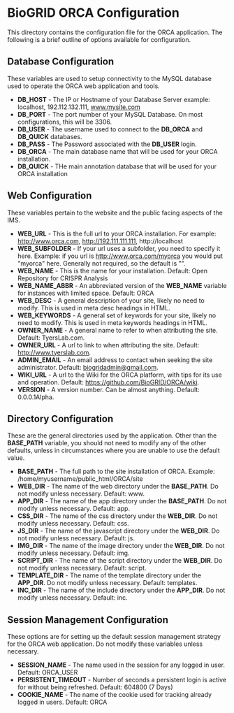 # BioGRID ORCA Configuration
This directory contains the configuration file for the ORCA application. The following is a brief outline of options available for configuration.

## Database Configuration
These variables are used to setup connectivity to the MySQL database used to operate the ORCA web application and tools.
+ **DB_HOST** - The IP or Hostname of your Database Server example: localhost, 192.112.132.111, www.mysite.com
+ **DB_PORT** - The port number of your MySQL Database. On most configurations, this will be 3306.
+ **DB_USER** - The username used to connect to the **DB_ORCA** and **DB_QUICK** databases.
+ **DB_PASS** - The Password associated with the **DB_USER** login.
+ **DB_ORCA** - The main database name that will be used for your ORCA installation.
+ **DB_QUICK** - THe main annotation database that will be used for your ORCA installation

## Web Configuration
These variables pertain to the website and the public facing aspects of the IMS. 
+ **WEB_URL** - This is the full url to your ORCA installation. For example: http://www.orca.com, http://192.111.111.111, http://localhost
+ **WEB_SUBFOLDER** - If your url uses a subfolder, you need to specify it here. Example: if you url is http://www.orca.com/myorca you would put "myorca" here. Generally not required, so the default is "".
+ **WEB_NAME** - This is the name for your installation. Default: Open Repository for CRISPR Analysis
+ **WEB_NAME_ABBR** - An abbreviated version of the **WEB_NAME** variable for instances with limited space. Default: ORCA
+ **WEB_DESC** - A general description of your site, likely no need to modify. This is used in meta desc headings in HTML.
+ **WEB_KEYWORDS** - A general set of keywords for your site, likely no need to modify. This is used in meta keywords headings in HTML.
+ **OWNER_NAME** - A general name to refer to when attributing the site. Default: TyersLab.com.
+ **OWNER_URL** - A url to link to when attributing the site. Default: http://www.tyerslab.com.
+ **ADMIN_EMAIL** - An email address to contact when seeking the site administrator. Default: biogridadmin@gmail.com.
+ **WIKI_URL** - A url to the Wiki for the ORCA platform, with tips for its use and operation. Default: https://github.com/BioGRID/ORCA/wiki.
+ **VERSION** - A version number. Can be almost anything. Default: 0.0.0.1Alpha.

## Directory Configuration
These are the general directories used by the application. Other than the **BASE_PATH** variable, you should not need to modify any of the other defaults, unless in circumstances where you are unable to use the default value.
+ **BASE_PATH** - The full path to the site installation of ORCA. Example: /home/myusername/public_html/ORCA/site
+ **WEB_DIR** - The name of the web directory under the **BASE_PATH**. Do not modify unless necessary. Default: www.
+ **APP_DIR** - The name of the app directory under the **BASE_PATH**. Do not modify unless necessary. Default: app.
+ **CSS_DIR** - The name of the css directory under the **WEB_DIR**. Do not modify unless necessary. Default: css.
+ **JS_DIR** - The name of the javascript directory under the **WEB_DIR**. Do not modify unless necessary. Default: js.
+ **IMG_DIR** - The name of the image directory under the **WEB_DIR**. Do not modify unless necessary. Default: img.
+ **SCRIPT_DIR** - The name of the script directory under the **WEB_DIR**. Do not modify unless necessary. Default: script.
+ **TEMPLATE_DIR** - The name of the template directory under the **APP_DIR**. Do not modify unless necessary. Default: templates.
+ **INC_DIR** - The name of the include directory under the **APP_DIR**. Do not modify unless necessary. Default: inc.

## Session Management Configuration
These options are for setting up the default session management strategy for the ORCA web application. Do not modify these variables unless necessary.
+ **SESSION_NAME** - The name used in the session for any logged in user. Default: ORCA_USER
+ **PERSISTENT_TIMEOUT** - Number of seconds a persistent login is active for without being refreshed. Default: 604800 (7 Days)
+ **COOKIE_NAME** - The name of the cookie used for tracking already logged in users. Default: ORCA